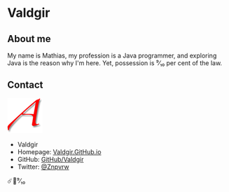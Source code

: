 # Valdgir

## About me

My name is Mathias, my profession is a Java programmer, and exploring Java is the reason why I'm here. Yet, possession is ⁹⁄₁₀ per cent of the law.

## Contact

![](scarlet_A.png)
* Valdgir
* Homepage: [Valdgir.GitHub.io](https://valdgir.github.io/)
* GitHub: [GitHub/Valdgir](https://github.com/Valdgir)
* Twitter: [@Znpvrw](https://Twitter.com/Znpvrw)

☄️🌿⁹⁄₁₀
